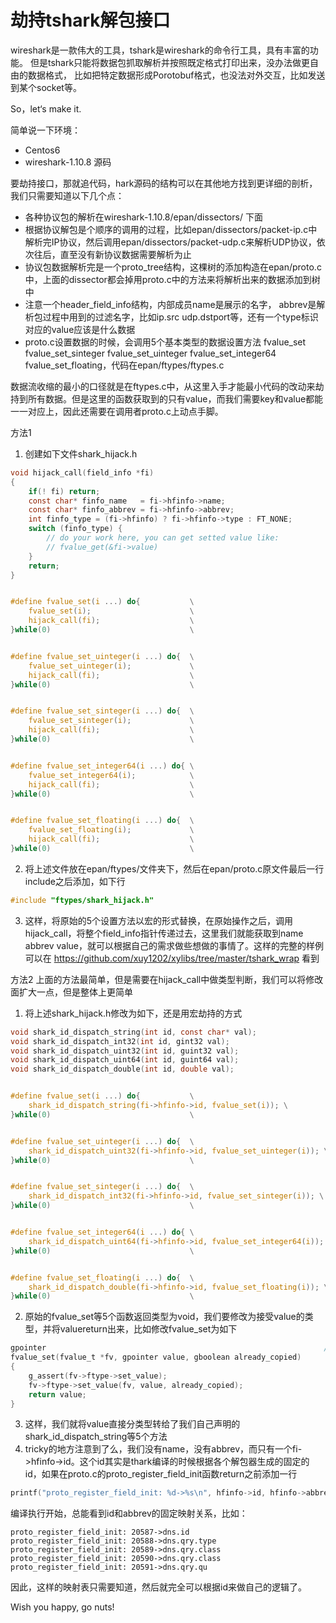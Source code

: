 劫持tshark解包接口
====

wireshark是一款伟大的工具，tshark是wireshark的命令行工具，具有丰富的功能。
但是tshark只能将数据包抓取解析并按照既定格式打印出来，没办法做更自由的数据格式，
比如把特定数据形成Porotobuf格式，也没法对外交互，比如发送到某个socket等。


So，let‘s make it.


简单说一下环境：

* Centos6
* wireshark-1.10.8 源码


要劫持接口，那就追代码，hark源码的结构可以在其他地方找到更详细的剖析，我们只需要知道以下几个点：

* 各种协议包的解析在wireshark-1.10.8/epan/dissectors/ 下面
* 根据协议解包是个顺序的调用的过程，比如epan/dissectors/packet-ip.c中解析完IP协议，然后调用epan/dissectors/packet-udp.c来解析UDP协议，依次往后，直至没有新协议数据需要解析为止
* 协议包数据解析完是一个proto_tree结构，这棵树的添加构造在epan/proto.c中，上面的dissector都会掉用proto.c中的方法来将解析出来的数据添加到树中
* 注意一个header_field_info结构，内部成员name是展示的名字， abbrev是解析包过程中用到的过滤名字，比如ip.src udp.dstport等，还有一个type标识对应的value应该是什么数据
* proto.c设置数据的时候，会调用5个基本类型的数据设置方法 fvalue_set fvalue_set_sinteger fvalue_set_uinteger fvalue_set_integer64 fvalue_set_floating，代码在epan/ftypes/ftypes.c


数据流收缩的最小的口径就是在ftypes.c中，从这里入手才能最小代码的改动来劫持到所有数据。但是这里的函数获取到的只有value，而我们需要key和value都能一一对应上，因此还需要在调用者proto.c上动点手脚。

方法1
1. 创建如下文件shark_hijack.h


```C
void hijack_call(field_info *fi)
{
    if(! fi) return;
    const char* finfo_name   = fi->hfinfo->name;
    const char* finfo_abbrev = fi->hfinfo->abbrev;
    int finfo_type = (fi->hfinfo) ? fi->hfinfo->type : FT_NONE;
    switch (finfo_type) {
        // do your work here, you can get setted value like:
        // fvalue_get(&fi->value)
    }
    return;
}


#define fvalue_set(i ...) do{           \
    fvalue_set(i);                      \
    hijack_call(fi);                    \
}while(0)                               \


#define fvalue_set_uinteger(i ...) do{  \
    fvalue_set_uinteger(i);             \
    hijack_call(fi);                    \
}while(0)                               \


#define fvalue_set_sinteger(i ...) do{  \
    fvalue_set_sinteger(i);             \
    hijack_call(fi);                    \
}while(0)                               \


#define fvalue_set_integer64(i ...) do{ \
    fvalue_set_integer64(i);            \
    hijack_call(fi);                    \
}while(0)                               \


#define fvalue_set_floating(i ...) do{  \
    fvalue_set_floating(i);             \
    hijack_call(fi);                    \
}while(0)                               \
```

2. 将上述文件放在epan/ftypes/文件夹下，然后在epan/proto.c原文件最后一行include之后添加，如下行

```C
#include "ftypes/shark_hijack.h"
```

3. 这样，将原始的5个设置方法以宏的形式替换，在原始操作之后，调用hijack_call，将整个field_info指针传递过去，这里我们就能获取到name abbrev value，就可以根据自己的需求做些想做的事情了。这样的完整的样例可以在 https://github.com/xuy1202/xylibs/tree/master/tshark_wrap 看到


方法2
上面的方法最简单，但是需要在hijack_call中做类型判断，我们可以将修改面扩大一点，但是整体上更简单
1. 将上述shark_hijack.h修改为如下，还是用宏劫持的方式


```C
void shark_id_dispatch_string(int id, const char* val);
void shark_id_dispatch_int32(int id, gint32 val);
void shark_id_dispatch_uint32(int id, guint32 val);
void shark_id_dispatch_uint64(int id, guint64 val);
void shark_id_dispatch_double(int id, double val);


#define fvalue_set(i ...) do{           \
    shark_id_dispatch_string(fi->hfinfo->id, fvalue_set(i)); \
}while(0)                               \


#define fvalue_set_uinteger(i ...) do{  \
    shark_id_dispatch_uint32(fi->hfinfo->id, fvalue_set_uinteger(i)); \
}while(0)                               \


#define fvalue_set_sinteger(i ...) do{  \
    shark_id_dispatch_int32(fi->hfinfo->id, fvalue_set_sinteger(i)); \
}while(0)                               \


#define fvalue_set_integer64(i ...) do{ \
    shark_id_dispatch_uint64(fi->hfinfo->id, fvalue_set_integer64(i)); \
}while(0)                               \


#define fvalue_set_floating(i ...) do{  \
    shark_id_dispatch_double(fi->hfinfo->id, fvalue_set_floating(i)); \
}while(0)                               \
```

2. 原始的fvalue_set等5个函数返回类型为void，我们要修改为接受value的类型，并将valuereturn出来，比如修改fvalue_set为如下


```C
gpointer                                                              // 将void换成接受的value的类型
fvalue_set(fvalue_t *fv, gpointer value, gboolean already_copied)
{
    g_assert(fv->ftype->set_value);
    fv->ftype->set_value(fv, value, already_copied);
    return value;                                                      // 这里是修改的return
}
```

3. 这样，我们就将value直接分类型转给了我们自己声明的shark_id_dispatch_string等5个方法
4. tricky的地方注意到了么，我们没有name，没有abbrev，而只有一个fi->hfinfo->id。这个id其实是thark编译的时候根据各个解包器生成的固定的id，如果在proto.c的proto_register_field_init函数return之前添加一行


```C
printf("proto_register_field_init: %d->%s\n", hfinfo->id, hfinfo->abbrev);
```

编译执行开始，总能看到id和abbrev的固定映射关系，比如：


```
proto_register_field_init: 20587->dns.id
proto_register_field_init: 20588->dns.qry.type
proto_register_field_init: 20589->dns.qry.class
proto_register_field_init: 20590->dns.qry.class
proto_register_field_init: 20591->dns.qry.qu
```

因此，这样的映射表只需要知道，然后就完全可以根据id来做自己的逻辑了。


Wish you happy, go nuts!





